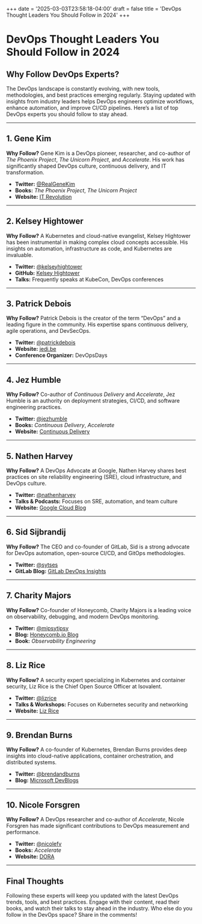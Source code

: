 +++
date = '2025-03-03T23:58:18-04:00'
draft = false
title = 'DevOps Thought Leaders You Should Follow in 2024'
+++

# DevOps Thought Leaders You Should Follow in 2024

## Why Follow DevOps Experts?
The DevOps landscape is constantly evolving, with new tools, methodologies, and best practices emerging regularly. Staying updated with insights from industry leaders helps DevOps engineers optimize workflows, enhance automation, and improve CI/CD pipelines. Here’s a list of top DevOps experts you should follow to stay ahead.

---

## 1. **Gene Kim**
**Why Follow?** Gene Kim is a DevOps pioneer, researcher, and co-author of _The Phoenix Project_, _The Unicorn Project_, and _Accelerate_. His work has significantly shaped DevOps culture, continuous delivery, and IT transformation.

- **Twitter:** [@RealGeneKim](https://twitter.com/RealGeneKim)
- **Books:** _The Phoenix Project_, _The Unicorn Project_
- **Website:** [IT Revolution](https://itrevolution.com/)

---

## 2. **Kelsey Hightower**
**Why Follow?** A Kubernetes and cloud-native evangelist, Kelsey Hightower has been instrumental in making complex cloud concepts accessible. His insights on automation, infrastructure as code, and Kubernetes are invaluable.

- **Twitter:** [@kelseyhightower](https://twitter.com/kelseyhightower)
- **GitHub:** [Kelsey Hightower](https://github.com/kelseyhightower)
- **Talks:** Frequently speaks at KubeCon, DevOps conferences

---

## 3. **Patrick Debois**
**Why Follow?** Patrick Debois is the creator of the term “DevOps” and a leading figure in the community. His expertise spans continuous delivery, agile operations, and DevSecOps.

- **Twitter:** [@patrickdebois](https://twitter.com/patrickdebois)
- **Website:** [jedi.be](https://www.jedi.be/)
- **Conference Organizer:** DevOpsDays

---

## 4. **Jez Humble**
**Why Follow?** Co-author of _Continuous Delivery_ and _Accelerate_, Jez Humble is an authority on deployment strategies, CI/CD, and software engineering practices.

- **Twitter:** [@jezhumble](https://twitter.com/jezhumble)
- **Books:** _Continuous Delivery_, _Accelerate_
- **Website:** [Continuous Delivery](https://continuousdelivery.com/)

---

## 5. **Nathen Harvey**
**Why Follow?** A DevOps Advocate at Google, Nathen Harvey shares best practices on site reliability engineering (SRE), cloud infrastructure, and DevOps culture.

- **Twitter:** [@nathenharvey](https://twitter.com/nathenharvey)
- **Talks & Podcasts:** Focuses on SRE, automation, and team culture
- **Website:** [Google Cloud Blog](https://cloud.google.com/blog/)

---

## 6. **Sid Sijbrandij**
**Why Follow?** The CEO and co-founder of GitLab, Sid is a strong advocate for DevOps automation, open-source CI/CD, and GitOps methodologies.

- **Twitter:** [@sytses](https://twitter.com/sytses)
- **GitLab Blog:** [GitLab DevOps Insights](https://about.gitlab.com/blog/)

---

## 7. **Charity Majors**
**Why Follow?** Co-founder of Honeycomb, Charity Majors is a leading voice on observability, debugging, and modern DevOps monitoring.

- **Twitter:** [@mipsytipsy](https://twitter.com/mipsytipsy)
- **Blog:** [Honeycomb.io Blog](https://www.honeycomb.io/blog)
- **Book:** _Observability Engineering_

---

## 8. **Liz Rice**
**Why Follow?** A security expert specializing in Kubernetes and container security, Liz Rice is the Chief Open Source Officer at Isovalent.

- **Twitter:** [@lizrice](https://twitter.com/lizrice)
- **Talks & Workshops:** Focuses on Kubernetes security and networking
- **Website:** [Liz Rice](https://lizrice.com/)

---

## 9. **Brendan Burns**
**Why Follow?** A co-founder of Kubernetes, Brendan Burns provides deep insights into cloud-native applications, container orchestration, and distributed systems.

- **Twitter:** [@brendandburns](https://twitter.com/brendandburns)
- **Blog:** [Microsoft DevBlogs](https://devblogs.microsoft.com/)

---

## 10. **Nicole Forsgren**
**Why Follow?** A DevOps researcher and co-author of _Accelerate_, Nicole Forsgren has made significant contributions to DevOps measurement and performance.

- **Twitter:** [@nicolefv](https://twitter.com/nicolefv)
- **Books:** _Accelerate_
- **Website:** [DORA](https://dora.dev/)

---

## Final Thoughts
Following these experts will keep you updated with the latest DevOps trends, tools, and best practices. Engage with their content, read their books, and watch their talks to stay ahead in the industry. Who else do you follow in the DevOps space? Share in the comments!


